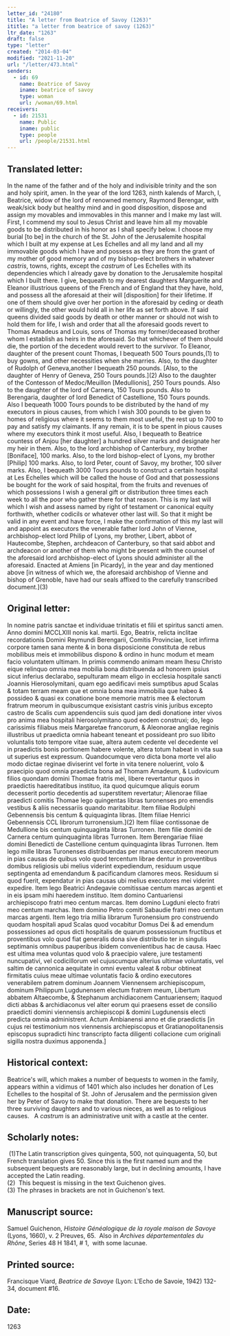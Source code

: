 ```yaml
---
letter_id: "24180"
title: "A letter from Beatrice of Savoy (1263)"
ititle: "a letter from beatrice of savoy (1263)"
ltr_date: "1263"
draft: false
type: "letter"
created: "2014-03-04"
modified: "2021-11-20"
url: "/letter/473.html"
senders:
  - id: 69
    name: Beatrice of Savoy
    iname: beatrice of savoy
    type: woman
    url: /woman/69.html
receivers:
  - id: 21531
    name: Public
    iname: public
    type: people
    url: /people/21531.html
---
```

<h2> Translated letter:</h2><p>In the name of the father and of the holy and indivisible trinity and the son and holy spirit, amen. In the year of the lord 1263, ninth kalends of March, I, Beatrice, widow of the lord of renowned memory, Raymond Berengar, with weak/sick body but healthy mind and in good disposition, dispose and assign my movables and immovables in this manner and I make my last will. First, I commend my soul to Jesus Christ and leave him all my movable goods to be distributed in his honor as I shall specify below. I choose my burial [to be] in the church of the St. John of the Jerusalemite hospital which I built at my expense at Les Echelles and all my land and all my immovable goods which I have and possess as they are from the grant of my mother of good memory and of my bishop-elect brothers in whatever <em>castris</em>, towns, rights, except the<em> castrum</em> of Les Echelles with its dependencies which I already gave by donation to the Jerusalemite hospital which I built there. I give, bequeath to my dearest daughters Marguerite and Eleanor illustrious queens of the French and of England that they have, hold, and possess all the aforesaid at their will [disposition] for their lifetime. If one of them should give over her portion in the aforesaid by ceding or death or willingly, the other would hold all in her life as set forth above. If said queens divided said goods by death or other manner or should not wish to hold them for life, I wish and order that all the aforesaid goods revert to Thomas Amadeus and Louis, sons of Thomas my former/deceased brother whom I establish as heirs in the aforesaid. So that whichever of them should die, the portion of the decedent would revert to the survivor. To Eleanor, daughter of the present count Thomas, I bequeath 500 Tours pounds,(1) to buy gowns, and other necessities when she marries. Also, to the daughter of Rudolph of Geneva,another I bequeath 250 pounds. [Also, to the daughter of Henry of Geneva, 250 Tours pounds.](2) Also to the daughter of the Contesson of Medoc/Meuillon [Medullionis], 250 Tours pounds. Also to the daughter of the lord of Carnera, 150 Tours pounds. Also to Berengaria, daughter of lord Benedict of Castellione, 150 Tours pounds. Also I bequeath 1000 Tours pounds to be distributed by the hand of my executors in pious causes, from which I wish 300 pounds to be given to homes of religious where it seems to them most useful, the rest up to 700 to pay and satisfy my claimants. If any remain, it is to be spent in pious causes where my executors think it most useful. Also, I bequeath to Beatrice countess of Anjou [her daughter] a hundred silver marks and designate her my heir in them. Also, to the lord archbishop of Canterbury, my brother [Boniface], 100 marks. Also, to the lord bishop-elect of Lyons, my brother [Philip] 100 marks. Also, to lord Peter, count of Savoy, my brother, 100 silver marks. Also, I bequeath 3000 Tours pounds to construct a certain hospital at Les Echelles which will be called the house of God and that possessions be bought for the work of said hospital, from the fruits and revenues of which possessions I wish a general gift or distribution three times each week to all the poor who gather there for that reason. This is my last will which I wish and assess named by right of testament or canonical equity forthwith, whether codicils or whatever other last will. So that it might be valid in any event and have force, I make the confirmation of this my last will and appoint as executors the venerable father lord John of Vienne, archbishop-elect lord Philip of Lyons, my brother, Libert, abbot of Hautecombe, Stephen, archdeacon of Canterbury, so that said abbot and archdeacon or another of them who might be present with the counsel of the aforesaid lord archbishop-elect of Lyons should administer all the aforesaid. Enacted at Amiens [in Picardy], in the year and day mentioned above [in witness of which we, the aforesaid archbishop of Vienne and bishop of Grenoble, have had our seals affixed to the carefully transcribed document.](3)</p><h2 class="mt-4"> Original letter:</h2>In nomine patris sanctae et individuae trinitatis et filii et spiritus sancti amen. Anno domini MCCLXIII nonis kal. martii. Ego, Beatrix, relicta inclitae recordationis Domini Reymundi Berengarii, Comitis Provinciae, licet infirma corpore tamen sana mente & in bona disposicione constituta de rebus mobilibus meis et immobilibus dispono & ordino in hunc modum et meam facio voluntatem ultimam. In primis commendo animam meam Ihesu Christo eique relinquo omnia mea mobilia bona distribuenda ad honorem ipsius sicut inferius declarabo, sepulturam meam eligo in ecclesia hospitale sancti Joannis Hierosolymitani, quam ego aedificavi meis sumptibus apud Scalas & totam terram meam que et omnia bona mea immobilia que habeo & possideo & quasi ex conatione bone memorie matris mee & electorum fratrum meorum in quibuscumque exisistant castris vinis juribus excepto castro de Scalis cum appendenciis suis quod jam dedi donatione inter vivos pro anima mea hospitali hierosolymitano quod eodem construxi; do, lego carissimis filiabus meis Margaretae francorum, & Aleonorae angliae reginis illustribus ut praedicta omnia habeant teneant et possideant pro suo libito voluntalis toto tempore vitae suae, altera autem cedente vel decedente vel in praedictis bonis portionem habere volente, altera totum habeat in vita sua ut superius est expressum. Quandocumque vero dicta bona morte vel alio modo dictae reginae diviserint vel forte in vita tenere noluerint, volo & praecipio quod omnia praedicta bona ad Thomam Amadeum, & Ludovicum filios quondam domini Thomae fratris mei, libere revertantur quos in praedictis haereditatibus instituo, ita quod quicumque aliquis eorum decesserit portio decedentis ad superstitem revertatur; Alienorae filiae praedicti comitis Thomae lego quingentas libras turonenses pro emendis vestibus & aliis necessariis quando maritabitur. Item filiae Rodulphi Gebennensis bis centum & quiquaginta libras.  [Item filiae Henrici Gebennensis CCL librorum turronensium.](2)  Item filiae contissonae de Medullione bis centum quinquaginta libras Turronen. Item filie domini de Carnera  centum quinquaginta libras Turronen. Item Berengariae filiae domini Benedicti de Castellione centum quinquaginta libras Turronen. Item lego mille libras Turonenses  distribuendas per manus executorem meorum in pias causas de quibus volo quod tercentum librae dentur in proventibus domibus religiosis ubi melius viderint expediendum, residuum usque septingenta ad emendandum & pacificandum clamores meos. Residuum si quod fuerit, expendatur in pias causas ubi melius executores mei viderint expedire. Item lego Beatrici Andegavie comitissae centum marcas argenti et in eis ipsam mihi haeredem instituo. Item domino Cantuariensi archiepiscopo fratri meo centum marcas. Item domino Lugduni electo fratri meo centum marchas. Item domino Petro comiti Sabaudie fratri meo centum marcas argenti. Item lego tria millia librarum Turonensium pro construendo quodam hospitali apud Scalas quod vocabitur Domus Dei & ad emendum possessiones ad opus dicti hospitalis de quarum possessionum fructibus et proventibus volo quod fiat generalis dona sive distributio ter in singulis septimanis omnibus pauperibus ibidem convenientibus hac de causa. Haec est ultima mea voluntas quod volo & praecipio valere, jure testamenti nuncupativi, vel codicillorum vel cujuscumque alterius ultimae voluntatis, vel saltim de cannonica aequitate in omni eventu valeat & robur obtineat firmitatis cuius meae ultimae voluntatis facio & ordino executores venerabilem patrem dominum Joannem Viennensem archiepiscopum, dominum Philippum Lugdunensem electum fratrem meum, Libertum abbatem Altaecombe, & Stephanum archidiaconem Cantuariensem; itaquod dicti abbas & archidiaconus vel alter eorum qui praesens esset de consilio praedicti domini viennensis archiepiscopi & domini Lugdunensis electi predicta omnia administrent. Actum Ambianensi anno et die praedictis [in cujus rei testimonium nos viennensis archiepiscopus et Gratianopolitanensis episcopus supradicti hinc transcripto facta diligenti collacione cum originali sigilla nostra duximus apponenda.]
<h2 class="mt-4"> Historical context:</h2><p>Beatrice's will, which makes a number of bequests to women in the family, appears within a vidimus of 1401 which also includes her donation of Les Echelles to the hospital of St. John of Jerusalem and the permission given her by Peter of Savoy to make that donation. There are bequests to her three surviving daughters and to various nieces, as well as to religious causes.&nbsp; &nbsp;<span>A&nbsp;</span><em>castrum</em><span>&nbsp;is an administrative unit with a castle at the center.</span>&nbsp;</p><h2 class="mt-4"> Scholarly notes:</h2><p>&nbsp;(1)The Latin transcription gives quingenta, 500, not quinquagenta, 50, but French translation gives 50. Since this is the first named sum and the subsequent bequests are reasonably large, but in declining amounts, I have accepted the Latin reading.<br>(2) &nbsp;This bequest is missing in the text Guichenon gives. <br>(3) The phrases in brackets are not in Guichenon's text.</p><p></p><h2 class="mt-4"> Manuscript source:</h2><p>Samuel Guichenon, <em>Histoire Généalogique de la royale maison de Savoye</em> (Lyons, 1660), v. 2 Preuves, 65. &nbsp;Also in&nbsp;<em>Archives départementales du Rhône</em>, Series 48 H 1841, # 1, &nbsp;with some lacunae.</p><h2 class="mt-4"> Printed source:</h2><p>Francisque Viard, <em>Beatrice de Savoye</em> (Lyon: L'Echo de Savoie, 1942) 132-34, document #16.</p><h2 class="mt-4"> Date:</h2>1263